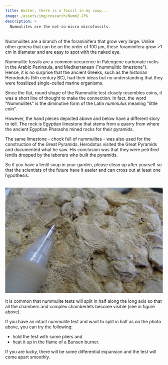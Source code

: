 ```yaml
---
title: Waiter, there is a fossil in my soup...
image: /assets/img/research/Numm2.JPG
description: >
  Nummulites are the not-so-micro microfossils.
---
```


Nummulites are a branch of the foraminifera that grow very large. Unlike other genera that can be on the order of 100 μm, these foraminifera grow >1 cm in diameter and are easy to spot with the naked eye.

Nummulite fossils are a common occurence in Paleogene carbonate rocks in the Arabic Peninsula, and Mediterranean ("nummulitic limestone"). Hence, it is no surprise that the ancient Greeks, such as the historian Herododuts (5th century BC), had their ideas but no understanding that they were fossilized single-celled marine organisms.

Since the flat, round shape of the Nummulite test closely resembles coins, it was a short line of thought to make the connection. In fact, the word "Nummulites" is the diminutive form of the Latin *nummulus* meaning "little coin".

However, the hand pieces depicted above and below have a different story to tell. The rock is Egyptian limestone that stems from a quarry from where the ancient Egyptian Pharaohs mined rocks for their pyramids.

The same limestone - chock full of nummulites - was also used for the construction of the Great Pyramids. Herodotus visited the Great Pyramids and documented what he saw. His conclusion was that they were petrified lentils dropped by the laborers who built the pyramids.

So if you have a lentil soup in your garden, please clean up after yourself so that the scientists of the future have it easier and can cross out at least one hypothesis.

<br><img src="/assets/img/research/Numm1.JPG" alt="Numm1" style="width:700px">

It is common that nummulite tests will split in half along the long axis so that all the chambers and complex chamberlets become visible (see in figure above).

If you have an intact nummulite test and want to split in half as on the photo above, you can try the following: 

- hold the test with some pliers and
- heat it up in the flame of a Bunsen burner.

If you are lucky, there will be some differential expansion and the test will come apart smoothly.